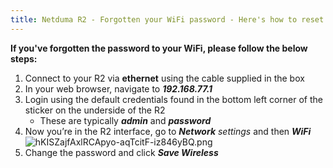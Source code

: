 ```yaml
---
title: Netduma R2 - Forgotten your WiFi password - Here's how to reset it
---
```


**If you've forgotten the password to your WiFi, please follow the below steps:**

1. Connect to your R2 via **ethernet** using the cable supplied in the box
2. In your web browser, navigate to ***192.168.77.1***
3. Login using the default credentials found in the bottom left corner of the sticker on the underside of the R2
   - These are typically ***admin*** and ***password***
4. Now you’re in the R2 interface, go to ***Network** settings* and then ***WiFi***
   ![hKISZajfAxlRCApyo-aqTcitF-iz846yBQ.png](forgottenyourwifipasswordhereshowtoresetit\hKISZajfAxlRCApyo-aqTcitF-iz846yBQ.png)
5. Change the password and click ***Save Wireless***